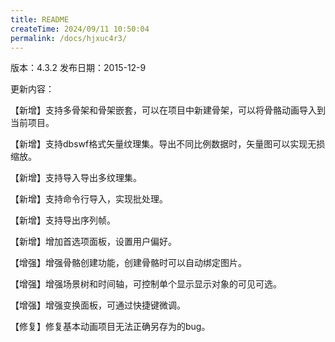 ```yaml
---
title: README
createTime: 2024/09/11 10:50:04
permalink: /docs/hjxuc4r3/
---
```

版本：4.3.2
发布日期：2015-12-9

更新内容：

【新增】支持多骨架和骨架嵌套，可以在项目中新建骨架，可以将骨骼动画导入到当前项目。

【新增】支持dbswf格式矢量纹理集。导出不同比例数据时，矢量图可以实现无损缩放。

【新增】支持导入导出多纹理集。

【新增】支持命令行导入，实现批处理。

【新增】支持导出序列帧。

【新增】增加首选项面板，设置用户偏好。

【增强】增强骨骼创建功能，创建骨骼时可以自动绑定图片。

【增强】增强场景树和时间轴，可控制单个显示显示对象的可见可选。

【增强】增强变换面板，可通过快捷键微调。

【修复】修复基本动画项目无法正确另存为的bug。